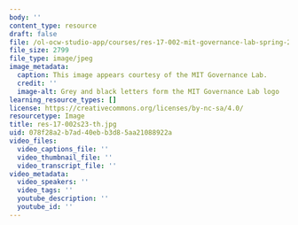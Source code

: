 ```yaml
---
body: ''
content_type: resource
draft: false
file: /ol-ocw-studio-app/courses/res-17-002-mit-governance-lab-spring-2023/res-17-002s23-th.jpg
file_size: 2799
file_type: image/jpeg
image_metadata:
  caption: This image appears courtesy of the MIT Governance Lab.
  credit: ''
  image-alt: Grey and black letters form the MIT Governance Lab logo
learning_resource_types: []
license: https://creativecommons.org/licenses/by-nc-sa/4.0/
resourcetype: Image
title: res-17-002s23-th.jpg
uid: 078f28a2-b7ad-40eb-b3d8-5aa21088922a
video_files:
  video_captions_file: ''
  video_thumbnail_file: ''
  video_transcript_file: ''
video_metadata:
  video_speakers: ''
  video_tags: ''
  youtube_description: ''
  youtube_id: ''
---
```

